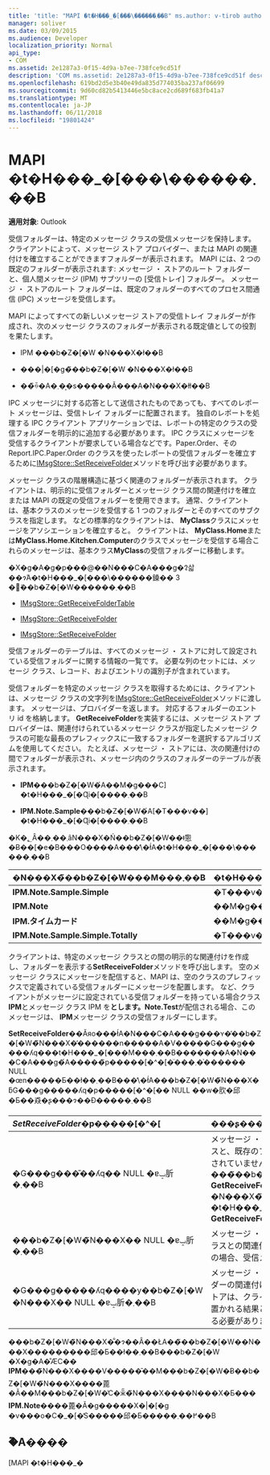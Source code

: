 ```yaml
---
title: 'title: "MAPI �t�H���_�[���\������܂��B" ms.author: v-tirob author: v-tirob manager: soliver ms.date: 3/9/2015 ms.audience: Developer ms.topic: overview ms.prod: office-online-server localization_priority: Normal api_type:'
manager: soliver
ms.date: 03/09/2015
ms.audience: Developer
localization_priority: Normal
api_type:
- COM
ms.assetid: 2e1287a3-0f15-4d9a-b7ee-738fce9cd51f
description: 'COM ms.assetid: 2e1287a3-0f15-4d9a-b7ee-738fce9cd51f description: "�ŏI�X�V��: 2015�N3��9��"'
ms.openlocfilehash: 619bd2d5e3b40e49da835d774035ba237af06699
ms.sourcegitcommit: 9d60cd82b5413446e5bc8ace2cd689f683fb41a7
ms.translationtype: MT
ms.contentlocale: ja-JP
ms.lasthandoff: 06/11/2018
ms.locfileid: "19801424"
---
```

# <a name="mapi-receive-folders"></a>MAPI �t�H���_�[���\������܂��B

  
  
**適用対象**: Outlook 
  
受信フォルダーは、特定のメッセージ クラスの受信メッセージを保持します。 クライアントによって、メッセージ ストア プロバイダー、または MAPI の関連付けを確立することができますフォルダーが表示されます。 MAPI には、2 つの既定のフォルダーが表示されます: メッセージ ・ ストアのルート フォルダーと、個人間メッセージ (IPM) サブツリーの [受信トレイ] フォルダー。 メッセージ ・ ストアのルート フォルダーは、既定のフォルダーのすべてのプロセス間通信 (IPC) メッセージを受信します。
  
 MAPI によってすべての新しいメッセージ ストアの受信トレイ フォルダーが作成され、次のメッセージ クラスのフォルダーが表示される既定値としての役割を果たします。 
  
- IPM ���b�Z�[�W �N���X�ł��B
    
- ���|�[�g�̃��b�Z�[�W �N���X�ł��B
    
- ��̏ꍇ�A�܂��͕s�����Ă���A�N���X�łł��B
    
IPC メッセージに対する応答として送信されたものであっても、すべてのレポート メッセージは、受信トレイ フォルダーに配置されます。 独自のレポートを処理する IPC クライアント アプリケーションでは、レポートの特定のクラスの受信フォルダーを明示的に追加する必要があります。 IPC クラスにメッセージを受信するクライアントが要求している場合などです。Paper.Order、その Report.IPC.Paper.Order のクラスを使ったレポートの受信フォルダーを確立するために[IMsgStore::SetReceiveFolder](imsgstore-setreceivefolder.md)メソッドを呼び出す必要があります。 
  
メッセージ クラスの階層構造に基づく関連のフォルダーが表示されます。 クライアントは、明示的に受信フォルダーとメッセージ クラス間の関連付けを確立または MAPI の既定の受信フォルダーを使用できます。 通常、クライアントは、基本クラスのメッセージを受信する 1 つのフォルダーとそのすべてのサブクラスを指定します。 などの標準的なクライアントは、 **MyClass**クラスにメッセージをアソシエーションを確立すると。 クライアントは、 **MyClass.Home**または**MyClass.Home.Kitchen.Computer**のクラスでメッセージを受信する場合これらのメッセージは、基本クラス**MyClass**の受信フォルダーに移動します。
  
�X�g�A�g�p���@��N���C�A���g�𑀍삷��ɂ́A�t�H���_�[���\������鎟�� 3 �̃��b�Z�[�W������܂��B
  
- [IMsgStore::GetReceiveFolderTable](imsgstore-getreceivefoldertable.md)
    
- [IMsgStore::GetReceiveFolder](imsgstore-getreceivefolder.md)
    
- [IMsgStore::SetReceiveFolder](imsgstore-setreceivefolder.md)
    
受信フォルダーのテーブルは、すべてのメッセージ ・ ストアに対して設定されている受信フォルダーに関する情報の一覧です。 必要な列のセットには、メッセージ クラス、レコード、およびエントリの識別子が含まれています。
  
受信フォルダーを特定のメッセージ クラスを取得するためには、クライアントは、メッセージ クラスの文字列を[IMsgStore::GetReceiveFolder](imsgstore-getreceivefolder.md)メソッドに渡します。 メッセージは、プロバイダーを返します。 対応するフォルダーのエントリ id を格納します。 **GetReceiveFolder**を実装するには、メッセージ ストア プロバイダーは、関連付けられているメッセージ クラスが指定したメッセージ クラスの可能な最長のプレフィックスに一致するフォルダーを選択するアルゴリズムを使用してください。 たとえば、メッセージ ・ ストアには、次の関連付けの間でフォルダーが表示され、メッセージ内のクラスのフォルダーのテーブルが表示されます。
  
- **IPM**���b�Z�[�W�́A��M�g���C] �t�H���_�[�Ɋi�[����܂��B 
    
- **IPM.Note.Sample**���b�Z�[�W�́A[�T���v��] �t�H���_�[�Ɋi�[����܂��B 
    
�K�؂Ȃ��܂��܂ȃN���X�Ń��b�Z�[�W��ǂ̂悤�Ƀ��[�e�B���O����A���̕\�ł́A�t�H���_�[���\������܂��B
  
|**�N���X�̃��b�Z�[�W���M���܂��B**|**�t�H���_�[���\������܂��B**|
|:-----|:-----|
|**IPM.Note.Sample.Simple** <br/> |�T���v���̃t�H���_�[  <br/> |
|**IPM.Note** <br/> |��M�g���C] �t�H���_�[  <br/> |
|**IPM.タイムカード** <br/> |��M�g���C] �t�H���_�[  <br/> |
|**IPM.Note.Sample.Simple.Totally** <br/> |�T���v���̃t�H���_�[  <br/> |
   
クライアントは、特定のメッセージ クラスとの間の明示的な関連付けを作成し、フォルダーを表示する**SetReceiveFolder**メソッドを呼び出します。 空のメッセージ クラスにメッセージを配信すると、MAPI は、空のクラスのプレフィックスで定義されている受信フォルダーにメッセージを配置します。 など、クライアントがメッセージに設定されている受信フォルダーを持っている場合クラス**IPM**とメッセージ クラス IPM を**とします。Note.Test**が配信される場合、このメッセージは、 **IPM**メッセージ クラスの受信フォルダーにします。 
  
**SetReceiveFolder**��Ăяo���ł́A�N���C�A���g���ʏ�̓��b�Z�[�W�̃N���X�̕������n�����A�V�����G���g�����ʎq���t�H���_�[���M���܂��B�������A�N���C�A���g�́A�����̃p�����[�^�[�̈���܂��͗����� NULL �œn�����Ƃ��ł��܂��B���̕\�ł́A���b�Z�[�W�̃N���X�ƃG���g�����ʎq�p�����[�^�[�� NULL ��w�肷�邱�Ƃ��猋�ʂ̓���ɂ��Đ�����܂��B 
  
|**_SetReceiveFolder_�p�����[�^�[**|**���ʂ̓���**|
|:-----|:-----|
|�G���g���̎��ʎq�� NULL �ɐݒ肵�܂��B  <br/> |メッセージ ・ ストアの指定の間の関連付けを削除するメッセージのクラスと、既存のフォルダーが表示されます。 新しい受信フォルダーが確立されていません。  <br/> ���̃��b�Z�[�W �N���X **GetReceiveFolder**�ȍ~�ł́A���b�Z�[�W �N���X�̃v���t�B�b�N�X�̎�M] �t�H���_�[��Ԃ��܂��V�������b�Z�[�W�̕ۑ��A **GetReceiveFolder**�� IPM ��A��M�g���C��Ԃ��܂��B  <br/> |
|���b�Z�[�W�̃N���X�� NULL �ɐݒ肵�܂��B  <br/> |メッセージ ・ ストアでは、指定されたフォルダーに空のメッセージ クラスとの関連付けを変更します。 クラスが認識されていませんそれ以外の場合、受信メッセージは、このフォルダーに送られます。  <br/> |
|�G���g�����ʎq����у��b�Z�[�W �N���X�� NULL �ɐݒ肵�܂��B  <br/> |メッセージ ・ ストアでは、空のメッセージ クラスとクラス] の [フォルダーの関連付けを削除します。 通常の受信メッセージのメッセージ ・ ストアは、クライアントに表示されないフォルダーのルート フォルダーに置かれる結果となるために NULL の場合、両方のパラメーターを設定する必要がありますできません。  <br/> |
   
���b�Z�[�W�̃N���X�͋�ɂ��Ȃ��ŁA��̃��b�Z�[�W��N���X���������邱�Ƃ��ł��܂��B���b�Z�[�W �X�g�A�̐ӔC�� **IPM**���̃N���X����V�����̑��M���b�Z�[�W�Ƀ��b�Z�[�W�̃N���X����蓖�Ă��M���b�Z�[�W�̔C�ӂ̋�̃N���X����N���X�Ƃ��� **IPM.Note**����蓖�Ă�g�����X�|�[�g �v���o�C�_�[�̒S�����邱�Ƃ�����߂��܂��B 
  
## <a name="see-also"></a>�֘A����



[MAPI �t�H���_�[](mapi-folders.md)

